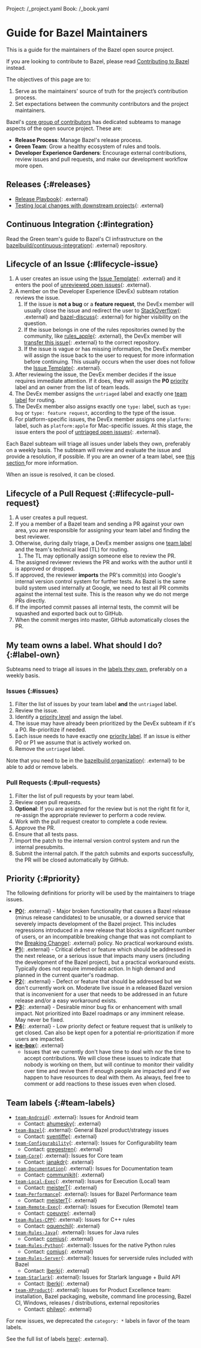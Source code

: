 Project: /_project.yaml
Book: /_book.yaml

# Guide for Bazel Maintainers

This is a guide for the maintainers of the Bazel open source project.

If you are looking to contribute to Bazel, please read [Contributing to
Bazel](/contribute) instead.

The objectives of this page are to:

1. Serve as the maintainers' source of truth for the project’s contribution
   process.
1. Set expectations between the community contributors and the project
   maintainers.

Bazel's [core group of contributors](/contribute/contribution-policy) has dedicated
subteams to manage aspects of the open source project. These are:

* **Release Process**: Manage Bazel's release process.
* **Green Team**: Grow a healthy ecosystem of rules and tools.
* **Developer Experience Gardeners**: Encourage external contributions, review
  issues and pull requests, and make our development workflow more open.

## Releases {:#releases}

* [Release Playbook](https://github.com/bazelbuild/continuous-integration/blob/master/docs/release-playbook.md){: .external}
* [Testing local changes with downstream projects](https://github.com/bazelbuild/continuous-integration/blob/master/docs/downstream-testing.md){: .external}

## Continuous Integration {:#integration}

Read the Green team's guide to Bazel's CI infrastructure on the
[bazelbuild/continuous-integration](https://github.com/bazelbuild/continuous-integration/blob/master/buildkite/README.md){: .external}
repository.

## Lifecycle of an Issue {:#lifecycle-issue}

1. A user creates an issue using the [Issue
   Template](https://github.com/bazelbuild/bazel/blob/master/ISSUE_TEMPLATE.md){: .external}
   and it enters the pool of [unreviewed open
   issues](https://github.com/bazelbuild/bazel/issues?utf8=%E2%9C%93&q=is%3Aissue+is%3Aopen+-label%3Auntriaged+-label%3Ap2+-label%3Ap1+-label%3Ap3+-label%3Ap4+-label%3Ateam-Starlark+-label%3Ateam-Rules-CPP+-label%3Ateam-Rules-Java+-label%3Ateam-XProduct+-label%3Ateam-Android+-label%3Ateam-Apple+-label%3Ateam-Configurability++-label%3Ateam-Performance+-label%3Ateam-Rules-Server+-label%3Ateam-Core+-label%3Ateam-Rules-Python+-label%3Ateam-Remote-Exec+-label%3Ateam-Local-Exec+-label%3Ateam-Bazel){: .external}.
1. A member on the Developer Experience (DevEx) subteam rotation reviews the
   issue.
   1. If the issue is **not a bug** or a **feature request**, the DevEx member
      will usually close the issue and redirect the user to
      [StackOverflow](https://stackoverflow.com/questions/tagged/bazel){: .external} and
      [bazel-discuss](https://groups.google.com/forum/#!forum/bazel-discuss){: .external} for
      higher visibility on the question.
   1. If the issue belongs in one of the rules repositories owned by the
      community, like [rules_apple](https://github.com.bazelbuild/rules_apple){: .external},
      the DevEx member will [transfer this issue](https://docs.github.com/en/free-pro-team@latest/github/managing-your-work-on-github/transferring-an-issue-to-another-repository){: .external}
      to the correct repository.
   1. If the issue is vague or has missing information, the DevEx member will
      assign the issue back to the user to request for more information before
      continuing. This usually occurs when the user does not follow the [Issue
      Template](https://github.com/bazelbuild/bazel/blob/master/ISSUE_TEMPLATE.md){: .external}.
1. After reviewing the issue, the DevEx member decides if the issue requires
   immediate attention. If it does, they will assign the **P0**
   [priority](#priority) label and an owner from the list of team leads.
1. The DevEx member assigns the `untriaged` label and exactly one [team
   label](#team-labels) for routing.
1. The DevEx member also assigns exactly one `type:` label, such as `type: bug`
   or `type: feature request`, according to the type of the issue.
1. For platform-specific issues, the DevEx member assigns one `platform:` label,
   such as `platform:apple` for Mac-specific issues.
At this stage, the issue enters the pool of [untriaged open
issues](https://github.com/bazelbuild/bazel/issues?q=is%3Aissue+is%3Aopen+label%3Auntriaged){: .external}.

Each Bazel subteam will triage all issues under labels they own, preferably on a
weekly basis. The subteam will review and evaluate the issue and provide a
resolution, if possible. If you are an owner of a team label, see [this section
](#label-own) for more information.

When an issue is resolved, it can be closed.

## Lifecycle of a Pull Request {:#lifecycle-pull-request}

1. A user creates a pull request.
1. If you a member of a Bazel team and sending a PR against your own area,
   you are responsible for assigning your team label and finding the best
   reviewer.
1. Otherwise, during daily triage, a DevEx member assigns one
   [team label](#team-labels) and the team's technical lead (TL) for routing.
   1. The TL may optionally assign someone else to review the PR.
1. The assigned reviewer reviews the PR and works with the author until it is
   approved or dropped.
1. If approved, the reviewer **imports** the PR's commit(s) into Google's
   internal version control system for further tests. As Bazel is the same build
   system used internally at Google, we need to test all PR commits against the
   internal test suite. This is the reason why we do not merge PRs directly.
1. If the imported commit passes all internal tests, the commit will be squashed
   and exported back out to GitHub.
1. When the commit merges into master, GitHub automatically closes the PR.


## My team owns a label. What should I do? {:#label-own}

Subteams need to triage all issues in the [labels they own](#team-labels),
preferably on a weekly basis.

### Issues {:#issues}

1. Filter the list of issues by your team label **and** the `untriaged` label.
1. Review the issue.
1. Identify a [priority level](#priority) and assign the label.
  1. The issue may have already been prioritized by the DevEx subteam if it's a
     P0. Re-prioritize if needed.
  1. Each issue needs to have exactly one [priority label](#priority). If an
     issue is either P0 or P1 we assume that is actively worked on.
1. Remove the `untriaged` label.

Note that you need to be in the [bazelbuild
organization](https://github.com/bazelbuild){: .external} to be able to add or remove labels.

### Pull Requests {:#pull-requests}

1. Filter the list of pull requests by your team label.
1. Review open pull requests.
  1. **Optional**: If you are assigned for the review but is not the right fit
  for it, re-assign the appropriate reviewer to perform a code review.
1. Work with the pull request creator to complete a code review.
1. Approve the PR.
1. Ensure that all tests pass.
1. Import the patch to the internal version control system and run the internal
   presubmits.
1. Submit the internal patch. If the patch submits and exports successfully, the
   PR will be closed automatically by GitHub.

## Priority {:#priority}

The following definitions for priority will be used by the maintainers to triage
issues.

* [**P0**](https://github.com/bazelbuild/bazel/labels/P0){: .external} - Major broken
  functionality that causes a Bazel release (minus release candidates) to be
  unusable, or a downed service that severely impacts development of the Bazel
  project. This includes regressions introduced in a new release that blocks a
  significant number of users, or an incompatible breaking change that was not
  compliant to the [Breaking
  Change](https://docs.google.com/document/d/1q5GGRxKrF_mnwtaPKI487P8OdDRh2nN7jX6U-FXnHL0/edit?pli=1#heading=h.ceof6vpkb3ik){: .external}
  policy. No practical workaround exists.
* [**P1**](https://github.com/bazelbuild/bazel/labels/P1){: .external} - Critical defect or
  feature which should be addressed in the next release, or a serious issue that
  impacts many users (including the development of the Bazel project), but a
  practical workaround exists. Typically does not require immediate action. In
  high demand and planned in the current quarter's roadmap.
* [**P2**](https://github.com/bazelbuild/bazel/labels/P2){: .external} - Defect or feature
  that should be addressed but we don't currently work on. Moderate live issue
  in a released Bazel version that is inconvenient for a user that needs to be
  addressed in an future release and/or a easy workaround exists.
* [**P3**](https://github.com/bazelbuild/bazel/labels/P3){: .external} - Desirable minor bug
  fix or enhancement with small impact. Not prioritized into Bazel roadmaps or
  any imminent release. May never be fixed.
* [**P4**](https://github.com/bazelbuild/bazel/labels/P4){: .external} - Low priority defect
  or feature request that is unlikely to get closed. Can also be kept open for a
  potential re-prioritization if more users are impacted.
* [**ice-box**](https://github.com/bazelbuild/bazel/issues?q=label%3Aice-box+is%3Aclosed){: .external}
  - Issues that we currently don't have time to deal with nor the
  time to accept contributions. We will close these issues to indicate that
  nobody is working on them, but will continue to monitor their validity over
  time and revive them if enough people are impacted and if we happen to have
  resources to deal with them. As always, feel free to comment or add reactions
  to these issues even when closed.

## Team labels {:#team-labels}

*   [`team-Android`](https://github.com/bazelbuild/bazel/labels/team-Android){: .external}: Issues for Android team
    *   Contact: [ahumesky](https://github.com/ahumesky){: .external}
*   [`team-Bazel`](https://github.com/bazelbuild/bazel/labels/team-Bazel){: .external}: General Bazel product/strategy issues
    * Contact: [sventiffe](https://github.com/sventiffe){: .external}
*   [`team-Configurability`](https://github.com/bazelbuild/bazel/labels/team-Configurability){: .external}: Issues for Configurability team
    * Contact: [gregestren](https://github.com/gregestren){: .external}
*   [`team-Core`](https://github.com/bazelbuild/bazel/labels/team-Core){: .external}: Issues for Core team
    * Contact: [janakdr](https://github.com/janakdr){: .external}
*   [`team-Documentation`](https://github.com/bazelbuild/bazel/labels/team-Documentation){: .external}: Issues for Documentation team
    * Contact: [communikit](https://github.com/communikit){: .external}
*   [`team-Local-Exec`](https://github.com/bazelbuild/bazel/labels/team-Local-Exec){: .external}: Issues for Execution (Local) team
    * Contact: [meisterT](https://github.com/meisterT){: .external}
*   [`team-Performance`](https://github.com/bazelbuild/bazel/labels/team-Performance){: .external}: Issues for Bazel Performance team
    * Contact: [meisterT](https://github.com/meisterT){: .external}
*   [`team-Remote-Exec`](https://github.com/bazelbuild/bazel/labels/team-Remote-Exec){: .external}: Issues for Execution (Remote) team
    * Contact: [coeuvre](https://github.com/coeuvre){: .external}
*   [`team-Rules-CPP`](https://github.com/bazelbuild/bazel/labels/team-Rules-CPP){: .external}: Issues for C++ rules
    * Contact: [oquenchil](https://github.com/oquenchil){: .external}
*   [`team-Rules-Java`](https://github.com/bazelbuild/bazel/labels/team-Rules-Java){: .external}: Issues for Java rules
    * Contact: [comius](https://github.com/comius){: .external}
*   [`team-Rules-Python`](https://github.com/bazelbuild/bazel/labels/team-Rules-Python){: .external}: Issues for the native Python rules
    * Contact: [comius](https://github.com/comius){: .external}
*   [`team-Rules-Server`](https://github.com/bazelbuild/bazel/labels/team-Rules-Server){: .external}: Issues for serverside rules included with Bazel
    * Contact: [lberki](https://github.com/lberki){: .external}
*   [`team-Starlark`](https://github.com/bazelbuild/bazel/labels/team-Starlark){: .external}: Issues for Starlark language + Build API
    * Contact: [lberki](https://github.com/lberki){: .external}
*   [`team-XProduct`](https://github.com/bazelbuild/bazel/labels/team-XProduct){: .external}: Issues for Product Excellence team: installation, Bazel packaging, website, command line processing, Bazel CI, Windows, releases / distributions, external repositories
    * Contact: [philwo](https://github.com/philwo){: .external}

For new issues, we deprecated the `category: *` labels in favor of the team
labels.

See the full list of labels [here](https://github.com/bazelbuild/bazel/labels){: .external}.
